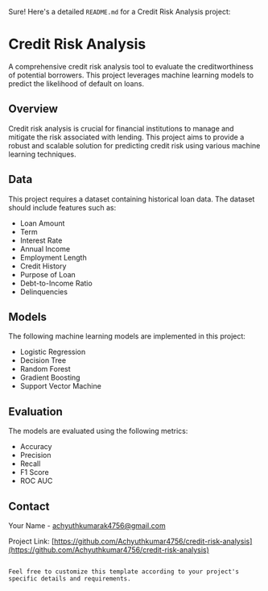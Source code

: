 Sure! Here's a detailed `README.md` for a Credit Risk Analysis project:

# Credit Risk Analysis

A comprehensive credit risk analysis tool to evaluate the creditworthiness of potential borrowers. This project leverages machine learning models to predict the likelihood of default on loans.

## Overview

Credit risk analysis is crucial for financial institutions to manage and mitigate the risk associated with lending. This project aims to provide a robust and scalable solution for predicting credit risk using various machine learning techniques.



## Data

This project requires a dataset containing historical loan data. The dataset should include features such as:

- Loan Amount
- Term
- Interest Rate
- Annual Income
- Employment Length
- Credit History
- Purpose of Loan
- Debt-to-Income Ratio
- Delinquencies

## Models

The following machine learning models are implemented in this project:

- Logistic Regression
- Decision Tree
- Random Forest
- Gradient Boosting
- Support Vector Machine

## Evaluation

The models are evaluated using the following metrics:

- Accuracy
- Precision
- Recall
- F1 Score
- ROC AUC




## Contact

Your Name - achyuthkumarak4756@gmail.com

Project Link: [https://github.com/Achyuthkumar4756/credit-risk-analysis](https://github.com/Achyuthkumar4756/credit-risk-analysis)
```

Feel free to customize this template according to your project's specific details and requirements.
